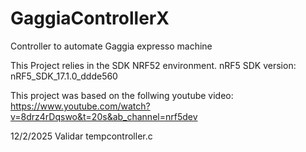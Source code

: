 # GaggiaControllerX
Controller to automate Gaggia expresso machine

This Project relies in the SDK NRF52 environment.
nRF5 SDK version: nRF5_SDK_17.1.0_ddde560

This project was based on the follwing youtube video: https://www.youtube.com/watch?v=8drz4rDqswo&t=20s&ab_channel=nrf5dev

12/2/2025
Validar tempcontroller.c